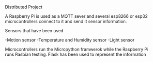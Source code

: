 Distributed Project

A Raspberry Pi is used as a MQTT sever and several esp8266 or esp32 microcontrollers connect to it and send it sensor information.

Sensors that have been used 

-Motion sensor
-Temperature and Humidity sensor
-Light sensor

Microcontrollers run the Micropython framwerok while the Raspberry Pi runs Rasbian testing. 
Flask has been used to represent the information
